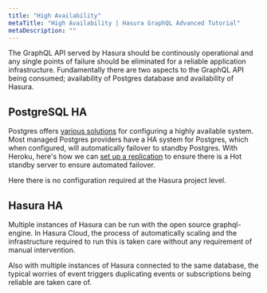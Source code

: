 ```yaml
---
title: "High Availability"
metaTitle: "High Availability | Hasura GraphQL Advanced Tutorial"
metaDescription: ""
---
```


The GraphQL API served by Hasura should be continously operational and any single points of failure should be eliminated for a reliable application infrastructure. Fundamentally there are two aspects to the GraphQL API being consumed; availability of Postgres database and availability of Hasura.

## PostgreSQL HA

Postgres offers [various solutions](https://www.postgresql.org/docs/9.3/different-replication-solutions.html) for configuring a highly available system. Most managed Postgres providers have a HA system for Postgres, which when configured, will automatically failover to standby Postgres. With Heroku, here's how we can [set up a replication](https://devcenter.heroku.com/articles/heroku-postgres-follower-databases#high-availability-with-followers) to ensure there is a Hot standby server to ensure automated failover.

Here there is no configuration required at the Hasura project level.

## Hasura HA

Multiple instances of Hasura can be run with the open source graphql-engine. In Hasura Cloud, the process of automatically scaling and the infrastructure required to run this is taken care without any requirement of manual intervention.

Also with multiple instances of Hasura connected to the same database, the typical worries of event triggers duplicating events or subscriptions being reliable are taken care of.
